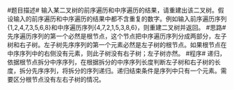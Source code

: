 #题目描述#
输入某二叉树的前序遍历和中序遍历的结果，请重建出该二叉树。假设输入的前序遍历和中序遍历的结果中都不含重复的数字。例如输入前序遍历序列{1,2,4,7,3,5,6,8}和中序遍历序列{4,7,2,1,5,3,8,6}，则重建二叉树并返回。
#思路#
先序遍历序列的第一个必然是根节点，这个节点把中序遍历序列分成两部分，左子树和右子树。左子树先序序列的第一个元素必然是左子树的根节点。如果根节点在中序序列中的右侧没有元素，则此子树没有右子树；左子树亦然。
#程序#
递归，依据根节点拆分中序序列，在根据拆分的中序序列长度判断左子树和右子树的长度，拆分先序序列，将拆分的序列递归。递归结束条件是序列中只有一个元素。需要区分根节点没有左右子树的情况。